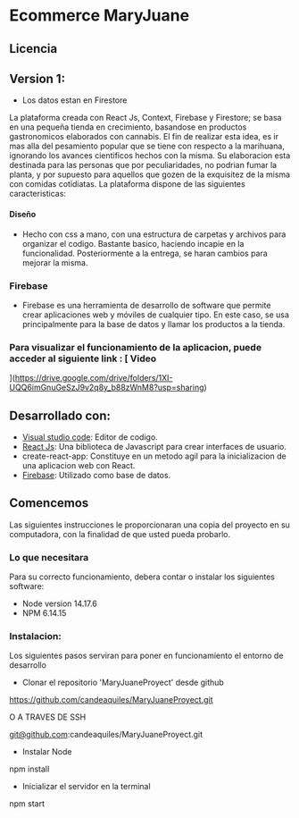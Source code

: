 # Ecommerce MaryJuane

## Licencia

## Version 1:

- Los datos estan en Firestore

La plataforma creada con React Js, Context, Firebase y Firestore; se basa en una pequeña tienda en crecimiento, basandose en productos gastronomicos elaborados con cannabis. El fin de realizar esta idea, es ir mas alla del pesamiento popular que se tiene con respecto a la marihuana, ignorando los avances cientificos hechos con la misma. Su elaboracion esta destinada para las personas que por peculiaridades, no podrian fumar la planta, y por supuesto para aquellos que gozen de la exquisitez de la misma con comidas cotidiatas. 
 La plataforma dispone de las siguientes caracteristicas:

#### Diseño
- Hecho con css a mano, con una estructura de carpetas y archivos para organizar el codigo. Bastante basico, haciendo incapie en la funcionalidad. Posteriormente a la entrega, se haran cambios para mejorar la misma.

### Firebase
- Firebase es una herramienta de desarrollo de software que permite crear aplicaciones web y móviles de cualquier tipo. En este caso, se usa principalmente para la base de datos y llamar los productos a la tienda.

### Para visualizar el funcionamiento de la aplicacion, puede acceder al siguiente link : [ Video
](https://drive.google.com/drive/folders/1XI-UQQ6imGnuGeSzJ9v2q8y_b88zWnM8?usp=sharing)

## Desarrollado con:

- [Visual studio code](https://code.visualstudio.com/): Editor de codigo.
- [React Js](https://reactjs.org/): Una biblioteca de Javascript para crear interfaces de usuario.
- create-react-app: Constituye en un metodo agil para la inicializacion de una aplicacion web con React.
- [Firebase](https://firebase.google.com/): Utilizado como base de datos.

## Comencemos

Las siguientes instrucciones le proporcionaran una copia del proyecto en su computadora, con la finalidad de que usted pueda probarlo.

### Lo que necesitara
Para su correcto funcionamiento, debera contar o instalar los siguientes software:
- Node version 14.17.6
- NPM 6.14.15

### Instalacion:
Los siguientes pasos serviran para poner en funcionamiento el entorno de desarrollo

- Clonar el repositorio 'MaryJuaneProyect' desde github

https://github.com/candeaquiles/MaryJuaneProyect.git

O A TRAVES DE SSH

git@github.com:candeaquiles/MaryJuaneProyect.git

- Instalar Node

npm install

- Inicializar el servidor en la terminal

npm start
